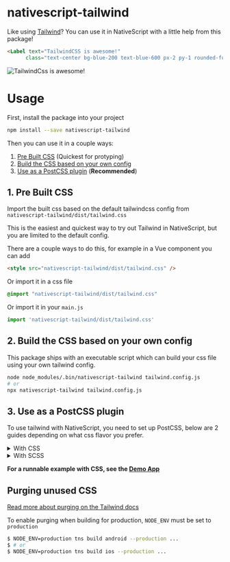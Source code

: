 # nativescript-tailwind

Like using [Tailwind](https://tailwindcss.com/)? You can use it in NativeScript with a little help from this package! 

```html
<Label text="TailwindCSS is awesome!" 
      class="text-center bg-blue-200 text-blue-600 px-2 py-1 rounded-full" />
```
![TailwindCss is awesome!](https://user-images.githubusercontent.com/879060/81098285-73e3ad80-8f09-11ea-8cfa-7e2ec2eebcde.png)


# Usage

First, install the package into your project

```bash
npm install --save nativescript-tailwind
```

Then you can use it in a couple ways:
 1. [Pre Built CSS](#1-pre-built-css) (Quickest for protyping)
 2. [Build the CSS based on your own config](#2-build-the-css-based-on-your-own-config)
 3. [Use as a PostCSS plugin](#3-use-as-a-postcss-plugin) (**Recommended**)


## 1. Pre Built CSS

Import the built css based on the default tailwindcss config from `nativescript-tailwind/dist/tailwind.css`

This is the easiest and quickest way to try out Tailwind in NativeScript, but you are limited to the default config.

There are a couple ways to do this, for example in a Vue component you can add

```html
<style src="nativescript-tailwind/dist/tailwind.css" />
```

Or import it in a css file

```css
@import "nativescript-tailwind/dist/tailwind.css"
```

Or import it in your `main.js`

```js
import 'nativescript-tailwind/dist/tailwind.css'
```

## 2. Build the CSS based on your own config

This package ships with an executable script which can build your css file using your own tailwind config.

```bash
node node_modules/.bin/nativescript-tailwind tailwind.config.js
# or
npx nativescript-tailwind tailwind.config.js
```

## 3. Use as a PostCSS plugin

To use tailwind with NativeScript, you need to set up PostCSS, below are 2 guides depending on what css flavor you prefer.

<details>
 <summary>With CSS</summary>
 
 *1. Install dependencies*
 
 ```bash
 $ yarn add -D tailwindcss nativescript-tailwind postcss postcss-loader
 $ # or using npm
 $ npm install --save-dev tailwindcss nativescript-tailwind postcss postcss-loader
 ```
 
 *2. Initialize a `tailwind.config.js` (optional)*
 
 To create a `tailwind.config.js` run
 ```bash
 $ npx tailwindcss init
 ```
 This will create a blank `tailwind.config.js` where you will be able to tweak the default configuration.
 
 *3. Create a `postcss.config.js`*
 
 In the root of your project, create a new file and name it `postcss.config.js` with the following contents
 ```js
 module.exports = {
    plugins: [
        require('tailwindcss'),
        require('nativescript-tailwind')
    ]
 }
 ```
 
 *4. Add tailwind to your `css`*
 
 Replace your `app.css` contents with the following 2 tailwind at-rules to pull in tailwind.
 
 > **Note:** if you already have custom css in your `app.css` you don't have to delete it, the above is only true for fresh projects.
 
 ```scss
 @tailwind components;
 @tailwind utilities;
 ```
 
 *5. Update `webpack.config.js` to use PostCSS*
 
 Find the section of the config that defines the rules/loaders for different file types.
 To quickly find this block - search for `test: /[\/|\\]app\.css$/`.
 
 For every css block, add the `postcss-loader` to the list of loaders, for example:
 ```diff
 {
     test: /[\/|\\]app\.css$/,
     use: [
         'nativescript-dev-webpack/style-hot-loader',
         {
             loader: "nativescript-dev-webpack/css2json-loader",
             options: { useForImports: true }
         },
+       'postcss-loader',
     ],
 }
 ```
 
 *6. Test if everything works!*
 
 Add some tailwind classes to your layout
 ```html
 <Label class="font-bold text-red-500" text="this text should be bold and red!" />
 ```
 And run the app. If the label is bold and red - everything is working, happy tailwinding!
 
</details>

<details>
 <summary>With SCSS</summary>
 
 *1. Install dependencies*
 
 ```bash
 $ yarn add -D tailwindcss nativescript-tailwind postcss postcss-loader
 $ # or using npm
 $ npm install --save-dev tailwindcss nativescript-tailwind postcss postcss-loader
 ```
 
 *2. Initialize a `tailwind.config.js` (optional)*
 
 To create a `tailwind.config.js` run
 ```bash
 $ npx tailwindcss init
 ```
 This will create a blank `tailwind.config.js` where you will be able to tweak the default configuration.
 
 *3. Create a `postcss.config.js`*
 
 In the root of your project, create a new file and name it `postcss.config.js` with the following contents
 ```js
 module.exports = {
    plugins: [
        require('tailwindcss'),
        require('nativescript-tailwind')
    ]
 }
 ```
 
 *4. Add tailwind to your `scss`*
 
 Replace your `app.scss` contents with the following 2 tailwind at-rules to pull in tailwind.
 
 > **Note:** if you already have custom css in your `app.scss` you don't have to delete it, the above is only true for fresh projects.
 
 ```scss
 @tailwind components;
 @tailwind utilities;
 ```
 
 *5. Update `webpack.config.js` to use PostCSS*
 
 Find the section of the config that defines the rules/loaders for different file types.
 To quickly find this block - search for `test: /[\/|\\]app\.css$/`.
 
 For every css block, add the `postcss-loader` to the list of loaders, for example:
 ```diff
 {
     test: /[\/|\\]app\.scss$/,
     use: [
         'nativescript-dev-webpack/style-hot-loader',
         {
             loader: "nativescript-dev-webpack/css2json-loader",
             options: { useForImports: true }
         },
         'sass-loader',
+       'postcss-loader'
     ],
 }
 ```
 
 *6. Test if everything works!*
 
 Add some tailwind classes to your layout
 ```html
 <Label class="font-bold text-red-500" text="this text should be bold and red!" />
 ```
 And run the app. If the label is bold and red - everything is working, happy tailwinding!
 
</details>

**For a runnable example with CSS, see the [Demo App](https://github.com/rigor789/demo-nativescript-vue-tailwind)**

## Purging unused CSS

[Read more about purging on the Tailwind docs](https://tailwindcss.com/docs/controlling-file-size/)

To enable purging when building for production, `NODE_ENV` must be set to `production`

```bash
$ NODE_ENV=production tns build android --production ...
$ # or
$ NODE_ENV=production tns build ios --production ...
```

